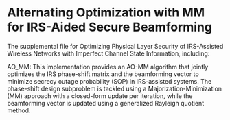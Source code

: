 # Alternating Optimization with MM for IRS-Aided Secure Beamforming
The supplemental file for Optimizing Physical Layer Security of IRS-Assisted Wireless Networks with Imperfect Channel State Information, including:

AO_MM: This implementation provides an AO-MM algorithm that jointly optimizes the IRS phase-shift matrix and the beamforming vector to minimize secrecy outage probability (SOP) in IRS-assisted systems. The phase-shift design subproblem is tackled using a Majorization-Minimization (MM) approach with a closed-form update per iteration, while the beamforming vector is updated using a generalized Rayleigh quotient method.
